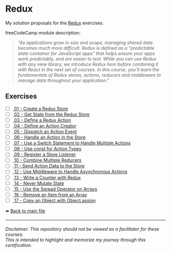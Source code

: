 # Redux

My solution proposals for the [Redux](https://www.freecodecamp.org/learn/front-end-development-libraries#redux)
exercises.

freeCodeCamp module description:
> *"As applications grow in size and scope, managing shared data becomes much more difficult. Redux is defined as a "predictable state container for JavaScript apps" that helps ensure your apps work predictably, and are easier to test. While you can use Redux with any view library, we introduce Redux here before combining it with React in the next set of courses. In this course, you'll learn the fundamentals of Redux stores, actions, reducers and middleware to manage data throughout your application."*

## Exercises

- [ ] [ 01 - Create a Redux Store]()
- [ ] [ 02 - Get State from the Redux Store]()
- [ ] [ 03 - Define a Redux Action]()
- [ ] [ 04 - Define an Action Creator]()
- [ ] [ 05 - Dispatch an Action Event]()
- [ ] [ 06 - Handle an Action in the Store]()
- [ ] [ 07 - Use a Switch Statement to Handle Multiple Actions]()
- [ ] [ 08 - Use const for Action Types]()
- [ ] [ 09 - Register a Store Listener]()
- [ ] [ 10 - Combine Multiple Reducers]()
- [ ] [ 11 - Send Action Data to the Store]()
- [ ] [ 12 - Use Middleware to Handle Asynchronous Actions]()
- [ ] [ 13 - Write a Counter with Redux]()
- [ ] [ 14 - Never Mutate State]()
- [ ] [ 15 - Use the Spread Operator on Arrays]()
- [ ] [ 16 - Remove an Item from an Array]()
- [ ] [ 17 - Copy an Object with Object.assign]()

⬅️ [Back to main file](../README.md)

---

###### Disclaimer: This repository should not be viewed as a facilitator for these courses. <br> This is intended to highlight and memorize my journey through this certification.